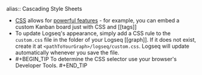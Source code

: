 alias:: Cascading Style Sheets

- [CSS](https://en.wikipedia.org/wiki/CSS) allows for [powerful features](https://github.com/cannibalox/logtools) - for example, you can embed a custom Kanban board just with CSS and [[tags]]
- To update Logseq's appearance, simply add a CSS rule to the `custom.css` file in the folder of your Logseq [[graph]]. If it does not exist, create it at `<pathToYourGraph>/logseq/custom.css`. Logseq will update automatically whenever you save the file.
-
  #+BEGIN_TIP
  To determine the CSS selector use your browser's Developer Tools.
  #+END_TIP